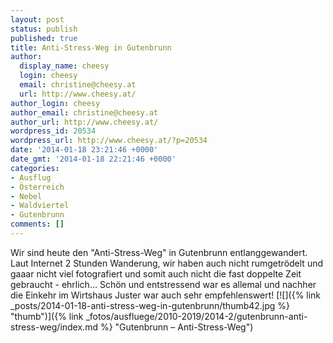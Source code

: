 ```yaml
---
layout: post
status: publish
published: true
title: Anti-Stress-Weg in Gutenbrunn
author:
  display_name: cheesy
  login: cheesy
  email: christine@cheesy.at
  url: http://www.cheesy.at/
author_login: cheesy
author_email: christine@cheesy.at
author_url: http://www.cheesy.at/
wordpress_id: 20534
wordpress_url: http://www.cheesy.at/?p=20534
date: '2014-01-18 23:21:46 +0000'
date_gmt: '2014-01-18 22:21:46 +0000'
categories:
- Ausflug
- Österreich
- Nebel
- Waldviertel
- Gutenbrunn
comments: []
---
```

Wir sind heute den "Anti-Stress-Weg" in Gutenbrunn entlanggewandert. Laut Internet 2 Stunden Wanderung, wir haben auch nicht rumgetrödelt und gaaar nicht viel fotografiert und somit auch nicht die fast doppelte Zeit gebraucht - ehrlich...
Schön und entstressend war es allemal und nachher die Einkehr im Wirtshaus Juster war auch sehr empfehlenswert!
[![]({% link _posts/2014-01-18-anti-stress-weg-in-gutenbrunn/thumb42.jpg %} "thumb")]({% link _fotos/ausfluege/2010-2019/2014-2/gutenbrunn-anti-stress-weg/index.md %} "Gutenbrunn – Anti-Stress-Weg")
